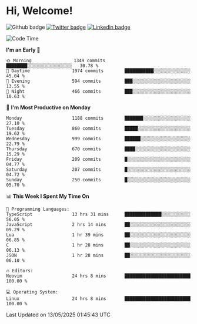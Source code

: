   # Hi, Welcome!
  ![Github badge](https://img.shields.io/github/followers/kraken-afk.svg?style=social&label=Follow&maxAge=2592000)
  [![Twitter badge](https://img.shields.io/badge/-Twitter-00acee?style=flat-square&logo=Twitter&logoColor=white)](https://twitter.com/trshppl)
  [![Linkedin badge](https://img.shields.io/badge/LinkedIn-0077B5?style=flat-square&logo=linkedin&logoColor=white)](https://www.linkedin.com/in/noveanrer)
<!--START_SECTION:waka-->
![Code Time](http://img.shields.io/badge/Code%20Time-941%20hrs%2028%20mins-blue)

**I'm an Early 🐤** 

```text
🌞 Morning                1349 commits        ████████░░░░░░░░░░░░░░░░░   30.78 % 
🌆 Daytime                1974 commits        ███████████░░░░░░░░░░░░░░   45.04 % 
🌃 Evening                594 commits         ███░░░░░░░░░░░░░░░░░░░░░░   13.55 % 
🌙 Night                  466 commits         ███░░░░░░░░░░░░░░░░░░░░░░   10.63 % 
```
📅 **I'm Most Productive on Monday** 

```text
Monday                   1188 commits        ███████░░░░░░░░░░░░░░░░░░   27.10 % 
Tuesday                  860 commits         █████░░░░░░░░░░░░░░░░░░░░   19.62 % 
Wednesday                999 commits         ██████░░░░░░░░░░░░░░░░░░░   22.79 % 
Thursday                 670 commits         ████░░░░░░░░░░░░░░░░░░░░░   15.29 % 
Friday                   209 commits         █░░░░░░░░░░░░░░░░░░░░░░░░   04.77 % 
Saturday                 207 commits         █░░░░░░░░░░░░░░░░░░░░░░░░   04.72 % 
Sunday                   250 commits         █░░░░░░░░░░░░░░░░░░░░░░░░   05.70 % 
```


📊 **This Week I Spent My Time On** 

```text
💬 Programming Languages: 
TypeScript               13 hrs 31 mins      ██████████████░░░░░░░░░░░   56.05 % 
JavaScript               2 hrs 14 mins       ██░░░░░░░░░░░░░░░░░░░░░░░   09.29 % 
Lua                      1 hr 39 mins        ██░░░░░░░░░░░░░░░░░░░░░░░   06.85 % 
C                        1 hr 28 mins        ██░░░░░░░░░░░░░░░░░░░░░░░   06.13 % 
JSON                     1 hr 28 mins        ██░░░░░░░░░░░░░░░░░░░░░░░   06.10 % 

🔥 Editors: 
Neovim                   24 hrs 8 mins       █████████████████████████   100.00 % 

💻 Operating System: 
Linux                    24 hrs 8 mins       █████████████████████████   100.00 % 
```


 Last Updated on 13/05/2025 01:45:43 UTC
<!--END_SECTION:waka-->